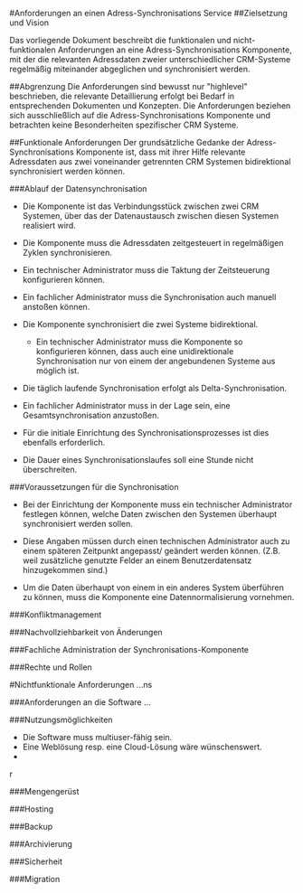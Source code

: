#Anforderungen an einen Adress-Synchronisations Service
##Zielsetzung und Vision 

Das vorliegende Dokument beschreibt die funktionalen und nicht-funktionalen Anforderungen an eine Adress-Synchronisations Komponente, mit der die relevanten Adressdaten zweier unterschiedlicher CRM-Systeme regelmäßig miteinander abgeglichen und synchronisiert werden.

##Abgrenzung
Die Anforderungen sind bewusst nur "highlevel" beschrieben, die relevante Detaillierung erfolgt bei Bedarf in entsprechenden Dokumenten und Konzepten. Die Anforderungen beziehen sich ausschließlich auf die Adress-Synchronisations Komponente und betrachten keine Besonderheiten spezifischer CRM Systeme.


##Funktionale Anforderungen
Der grundsätzliche Gedanke der Adress-Synchronisations Komponente ist, dass mit ihrer Hilfe relevante  Adressdaten aus zwei voneinander getrennten CRM Systemen bidirektional synchronisiert werden können.


###Ablauf der Datensynchronisation
* Die Komponente ist das Verbindungsstück zwischen zwei CRM Systemen, über das der Datenaustausch zwischen diesen Systemen realisiert wird.

* Die Komponente muss die Adressdaten zeitgesteuert in regelmäßigen Zyklen synchronisieren.
 * Ein technischer Administrator muss die Taktung der Zeitsteuerung konfigurieren können.
 * Ein fachlicher Administrator muss die Synchronisation auch manuell anstoßen können.
 

* Die Komponente synchronisiert die zwei Systeme bidirektional.
    * Ein technischer Administrator muss die Komponente so konfigurieren können, dass auch eine unidirektionale Synchronisation nur von einem der angebundenen Systeme aus möglich ist.


* Die täglich laufende Synchronisation erfolgt als Delta-Synchronisation.
 * Ein fachlicher Administrator muss in der Lage sein, eine Gesamtsynchronisation anzustoßen.
 * Für die initiale Einrichtung des Synchronisationsprozesses ist dies ebenfalls erforderlich.


* Die Dauer eines Synchronisationslaufes soll eine Stunde nicht überschreiten. 

###Voraussetzungen für die Synchronisation
* Bei der Einrichtung der Komponente muss ein technischer Administrator festlegen können, welche Daten zwischen den Systemen überhaupt synchronisiert werden sollen.
 * Diese Angaben müssen durch einen technischen Administrator auch zu einem späteren Zeitpunkt angepasst/ geändert werden können. (Z.B. weil zusätzliche genutzte Felder an einem Benutzerdatensatz hinzugekommen sind.)

* Um die Daten überhaupt von einem in ein anderes System überführen zu können, muss die Komponente eine Datennormalisierung vornehmen.

###Konfliktmanagement



###Nachvollziehbarkeit von Änderungen


###Fachliche Administration der Synchronisations-Komponente


###Rechte und Rollen


#Nichtfunktionale Anforderungen
...ns

###Anforderungen an die Software
...

###Nutzungsmöglichkeiten
* Die Software muss multiuser-fähig sein.
* Eine Weblösung resp. eine Cloud-Lösung wäre wünschenswert.
* 
r

###Mengengerüst


###Hosting


###Backup


###Archivierung



###Sicherheit



###Migration 
